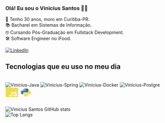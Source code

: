 ### Olá! Eu sou o Vinicius Santos 👋🏽

💬 Tenho 30 anos, moro em Curitiba-PR.<br/>
📚 Bacharel em Sistemas de Informação.<br/>
🤓 Cursando Pós-Graduação em Fullstack Development.<br/>
🛠️ Software Engineer no iFood.<br/>


[![LinkedIn](https://img.shields.io/badge/LinkedIn-0077B5?style=for-the-badge&logo=linkedin&logoColor=white)](https://www.linkedin.com/in/vinicius-dos-santos-89534569)

## Tecnologias que eu uso no meu dia

<div style="display: inline_block"><br>
    <img align="center" alt="Vinicius-Java" height="30" width="40" src="https://cdn.jsdelivr.net/gh/devicons/devicon@latest/icons/java/java-original.svg"/>
    <img align="center" alt="Vinicius-Spring" height="30" width="40" src="https://cdn.jsdelivr.net/gh/devicons/devicon@latest/icons/spring/spring-original.svg">
    <img align="center" alt="Vinicius-Docker" height="30" width="40" src="https://cdn.jsdelivr.net/gh/devicons/devicon@latest/icons/docker/docker-original.svg">
    <img align="center" alt="Vinicius-Postgre" height="30" width="40" src="https://cdn.jsdelivr.net/gh/devicons/devicon@latest/icons/postgresql/postgresql-original.svg">
    <img align="center" alt="Vinicius-Js" height="30" width="40" src="https://raw.githubusercontent.com/devicons/devicon/master/icons/javascript/javascript-plain.svg">
    <img align="center" alt="Vinicius-Python" height="30" width="40" src="https://raw.githubusercontent.com/devicons/devicon/master/icons/python/python-original.svg">
</div>

##

![Vinicius Santos GitHub stats](https://github-readme-stats.vercel.app/api?username=vinecwb&show_icons=true&theme=gotham)<br/>
![Top Langs](https://github-readme-stats.vercel.app/api/top-langs/?username=vinecwb&hide_progress=true&theme=gotham)
